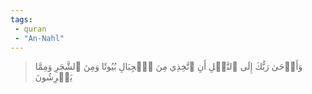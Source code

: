 ```yaml
---
tags: 
 - quran 
 - "An-Nahl"
---
```


> وَأَوۡحَىٰ رَبُّكَ إِلَى ٱلنَّحۡلِ أَنِ ٱتَّخِذِي مِنَ ٱلۡجِبَالِ بُيُوتٗا وَمِنَ ٱلشَّجَرِ وَمِمَّا يَعۡرِشُونَ
